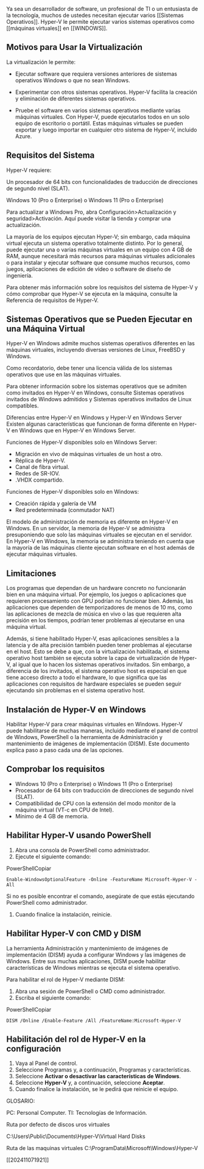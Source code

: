 Ya sea un desarrollador de software, un profesional de TI o un entusiasta de la tecnología, muchos de ustedes necesitan ejecutar varios [[Sistemas Operativos]]. Hyper-V le permite ejecutar varios sistemas operativos como [[máquinas virtuales]] en [[WINDOWS]].
## Motivos para Usar la Virtualización

La virtualización le permite:

- Ejecutar software que requiera versiones anteriores de sistemas operativos Windows o que no sean Windows.
    
- Experimentar con otros sistemas operativos. Hyper-V facilita la creación y eliminación de diferentes sistemas operativos.
    
- Pruebe el software en varios sistemas operativos mediante varias máquinas virtuales. Con Hyper-V, puede ejecutarlos todos en un solo equipo de escritorio o portátil. Estas máquinas virtuales se pueden exportar y luego importar en cualquier otro sistema de Hyper-V, incluido Azure.
## Requisitos del Sistema
Hyper-V requiere:

Un procesador de 64 bits con funcionalidades de traducción de direcciones de segundo nivel (SLAT).

Windows 10 (Pro o Enterprise) o Windows 11 (Pro o Enterprise)

Para actualizar a Windows Pro, abra Configuración>Actualización y seguridad>Activación. Aquí puede visitar la tienda y comprar una actualización.

La mayoría de los equipos ejecutan Hyper-V; sin embargo, cada máquina virtual ejecuta un sistema operativo totalmente distinto. Por lo general, puede ejecutar una o varias máquinas virtuales en un equipo con 4 GB de RAM, aunque necesitará más recursos para máquinas virtuales adicionales o para instalar y ejecutar software que consume muchos recursos, como juegos, aplicaciones de edición de vídeo o software de diseño de ingeniería.

Para obtener más información sobre los requisitos del sistema de Hyper-V y cómo comprobar que Hyper-V se ejecuta en la máquina, consulte la Referencia de requisitos de Hyper-V.

## Sistemas Operativos que se Pueden Ejecutar en una Máquina Virtual

Hyper-V en Windows admite muchos sistemas operativos diferentes en las máquinas virtuales, incluyendo diversas versiones de Linux, FreeBSD y Windows.

Como recordatorio, debe tener una licencia válida de los sistemas operativos que use en las máquinas virtuales.

Para obtener información sobre los sistemas operativos que se admiten como invitados en Hyper-V en Windows, consulte Sistemas operativos invitados de Windows admitidos y Sistemas operativos invitados de Linux compatibles.

Diferencias entre Hyper-V en Windows y Hyper-V en Windows Server
Existen algunas características que funcionan de forma diferente en Hyper-V en Windows que en Hyper-V en Windows Server.

Funciones de Hyper-V disponibles solo en Windows Server:

- Migración en vivo de máquinas virtuales de un host a otro.
- Réplica de Hyper-V.
- Canal de fibra virtual.
- Redes de SR-IOV.
- .VHDX compartido.

Funciones de Hyper-V disponibles solo en Windows:

- Creación rápida y galería de VM
- Red predeterminada (conmutador NAT)

El modelo de administración de memoria es diferente en Hyper-V en Windows. En un servidor, la memoria de Hyper-V se administra presuponiendo que solo las máquinas virtuales se ejecutan en el servidor. En Hyper-V en Windows, la memoria se administra teniendo en cuenta que la mayoría de las máquinas cliente ejecutan software en el host además de ejecutar máquinas virtuales.
## Limitaciones

Los programas que dependan de un hardware concreto no funcionarán bien en una máquina virtual. Por ejemplo, los juegos o aplicaciones que requieren procesamiento con GPU podrían no funcionar bien. Además, las aplicaciones que dependen de temporizadores de menos de 10 ms, como las aplicaciones de mezcla de música en vivo o las que requieren alta precisión en los tiempos, podrían tener problemas al ejecutarse en una máquina virtual.

Además, si tiene habilitado Hyper-V, esas aplicaciones sensibles a la latencia y de alta precisión también pueden tener problemas al ejecutarse en el host. Esto se debe a que, con la virtualización habilitada, el sistema operativo host también se ejecuta sobre la capa de virtualización de Hyper-V, al igual que lo hacen los sistemas operativos invitados. Sin embargo, a diferencia de los invitados, el sistema operativo host es especial en que tiene acceso directo a todo el hardware, lo que significa que las aplicaciones con requisitos de hardware especiales se pueden seguir ejecutando sin problemas en el sistema operativo host.
## Instalación de Hyper-V en Windows

Habilitar Hyper-V para crear máquinas virtuales en Windows. Hyper-V puede habilitarse de muchas maneras, incluido mediante el panel de control de Windows, PowerShell o la herramienta de Administración y mantenimiento de imágenes de implementación (DISM). Este documento explica paso a paso cada una de las opciones.

## Comprobar los requisitos

- Windows 10 (Pro o Enterprise) o Windows 11 (Pro o Enterprise)
- Procesador de 64 bits con traducción de direcciones de segundo nivel (SLAT).
- Compatibilidad de CPU con la extensión del modo monitor de la máquina virtual (VT-c en CPU de Intel).
- Mínimo de 4 GB de memoria.
## Habilitar Hyper-V usando PowerShell

1. Abra una consola de PowerShell como administrador.
2. Ejecute el siguiente comando:

PowerShellCopiar

```
Enable-WindowsOptionalFeature -Online -FeatureName Microsoft-Hyper-V -All
```

Si no es posible encontrar el comando, asegúrate de que estás ejecutando PowerShell como administrador.

1. Cuando finalice la instalación, reinicie.
## Habilitar Hyper-V con CMD y DISM

La herramienta Administración y mantenimiento de imágenes de implementación (DISM) ayuda a configurar Windows y las imágenes de Windows. Entre sus muchas aplicaciones, DISM puede habilitar características de Windows mientras se ejecuta el sistema operativo.

Para habilitar el rol de Hyper-V mediante DISM:

1. Abra una sesión de PowerShell o CMD como administrador.
2. Escriba el siguiente comando:

PowerShellCopiar

```
DISM /Online /Enable-Feature /All /FeatureName:Microsoft-Hyper-V
```

## Habilitación del rol de Hyper-V en la configuración

1. Vaya al Panel de control.
2. Seleccione Programas y, a continuación, Programas y características.
3. Seleccione **Activar o desactivar las características de Windows**.
4. Seleccione **Hyper-V** y, a continuación, seleccione **Aceptar**.
5. Cuando finalice la instalación, se le pedirá que reinicie el equipo.

GLOSARIO:

PC: Personal Computer.
TI: Tecnologías de Información. 

Ruta por defecto de discos uros virtuales

C:\Users\Public\Documents\Hyper-V\Virtual Hard Disks

Ruta de las maquinas virtuales
C:\ProgramData\Microsoft\Windows\Hyper-V

[[202411071921]]